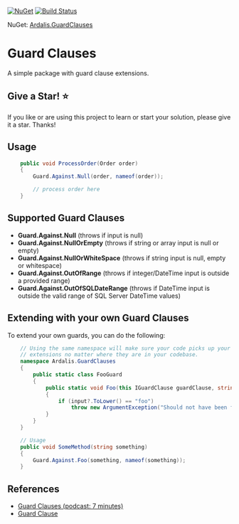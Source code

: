 [![NuGet](https://img.shields.io/nuget/dt/Ardalis.GuardClauses.svg)](https://www.nuget.org/packages/Ardalis.GuardClauses)
[![Build Status](https://dev.azure.com/ardalis/GuardClauses/_apis/build/status/ardalis.GuardClauses?branchName=master)](https://dev.azure.com/ardalis/GuardClauses/_build/latest?definitionId=1&branchName=master)

NuGet: [Ardalis.GuardClauses](https://www.nuget.org/packages/Ardalis.GuardClauses)

# Guard Clauses
A simple package with guard clause extensions.

## Give a Star! :star:
If you like or are using this project to learn or start your solution, please give it a star. Thanks!

## Usage

```c#
    public void ProcessOrder(Order order)
    {
    	Guard.Against.Null(order, nameof(order));

        // process order here
    }
```

## Supported Guard Clauses

- **Guard.Against.Null** (throws if input is null)
- **Guard.Against.NullOrEmpty** (throws if string or array input is null or empty)
- **Guard.Against.NullOrWhiteSpace** (throws if string input is null, empty or whitespace)
- **Guard.Against.OutOfRange** (throws if integer/DateTime input is outside a provided range)
- **Guard.Against.OutOfSQLDateRange** (throws if DateTime input is outside the valid range of SQL Server DateTime values)

## Extending with your own Guard Clauses

To extend your own guards, you can do the following:

```c#
    // Using the same namespace will make sure your code picks up your 
    // extensions no matter where they are in your codebase.
    namespace Ardalis.GuardClauses
    {
        public static class FooGuard
        {
            public static void Foo(this IGuardClause guardClause, string input, string parameterName)
            {
                if (input?.ToLower() == "foo")
                    throw new ArgumentException("Should not have been foo!", parameterName);
            }
        }
    }

    // Usage
    public void SomeMethod(string something)
    {
        Guard.Against.Foo(something, nameof(something));
    }
```

## References

- [Guard Clauses (podcast: 7 minutes)](http://www.weeklydevtips.com/004)
- [Guard Clause](http://deviq.com/guard-clause/)
